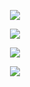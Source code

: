 <p align="center">
  <a href="https://skillicons.dev">
    <img src="https://skillicons.dev/icons?i=,c,bash,python,js,html,css" />
  </a>
</p>

<p align="center">
  <a href="https://skillicons.dev">
    <img src="https://skillicons.dev/icons?i=,pytorch,qt,selenium,tensorflow,processing,latex,nodejs,gtk,cmake" />
  </a>
</p>

<p align="center">
  <a href="https://skillicons.dev">
    <img src="https://skillicons.dev/icons?i=,github,git,githubactions,gitlab,vim,atom" />
  </a>
</p>

<p align="center">
  <a href="https://skillicons.dev">
    <img src="https://skillicons.dev/icons?i=,linux,raspberrypi,arduino" />
  </a>
</p>

